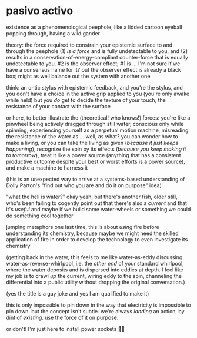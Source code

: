 # pasivo activo

existence as a phenomenological peephole, like a lidded cartoon eyeball popping through, having a wild gander

theory: the force required to constrain your epistemic surface to and through the peephole (1) _is a force_ and is fully undetectable to you, and (2) results in a conservation-of-energy-compliant counter-force that is equally undetectable to you. #2 is the observer effect; #1 is ... I'm not sure if we have a consensus name for it? but the observer effect is already a black box; might as well balance out the system with another one

think: an ontic stylus with epistemic feedback, and you're the stylus, and you don't have a choice in the active grip applied to you (you're only awake while held) but you _do_ get to decide the texture of your touch, the resistance of your contact with the surface

or here, to better illustrate the (theoretical! who knows!) forces: you're like a pinwheel being actively dragged through still water, conscious only while spinning, experiencing yourself as a perpetual motion machine, misreading the resistance of the water as ... well, as what? you can wonder how to make a living, or you can take the living as given (_because it just keeps happening_), recognize the spin by its effects (_because you keep making it to tomorrow_), treat it like a power source (anything that has a consistent productive outcome despite your best or worst efforts is a power source), and make a machine to harness it

(this is an unexpected way to arrive at a systems-based understanding of Dolly Parton's "find out who you are and do it on purpose" idea)

"what the hell is water?" okay yeah, but there's another fish, older still, who's been failing to cogently point out that there's also a _current_ and that it's _useful_ and maybe if we build some water-wheels or something we could do something cool together

jumping metaphors one last time, this is about _using_ fire before understanding its chemistry, because maybe we might need the skilled application of fire in order to develop the technology to even investigate its chemistry

(getting back in the water, this feels to me like water-as-eddy discussing water-as-reverse-whirlpool, i.e. the _other end_ of your standard whirlpool, where the water deposits and is dispersed into eddies at depth. I feel like my job is to crawl _up_ the current, wiring eddy to the spin, channeling the differential into a public utility without dropping the original conversation.)

(yes the title is a gay joke and yes I am qualified to make it)

this is only impossible to pin down in the way that electricity is impossible to pin down, but the concept isn't subtle. we're always _landing_ an action, by dint of _existing_. use the force of it on purpose.

or don't! I'm just here to install power sockets 🏳️‍🌈
